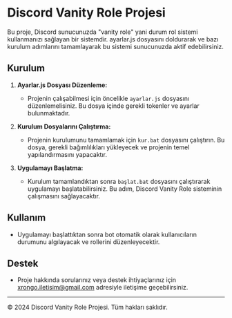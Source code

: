 # Discord Vanity Role Projesi

Bu proje, Discord sunucunuzda "vanity role" yani durum rol sistemi kullanmanızı sağlayan bir sistemdir. ayarlar.js dosyasını doldurarak ve bazı kurulum adımlarını tamamlayarak bu sistemi sunucunuzda aktif edebilirsiniz.

## Kurulum

1. **Ayarlar.js Dosyası Düzenleme:**
   - Projenin çalışabilmesi için öncelikle `ayarlar.js` dosyasını düzenlemelisiniz. Bu dosya içinde gerekli tokenler ve ayarlar bulunmaktadır.

2. **Kurulum Dosyalarını Çalıştırma:**
   - Projenin kurulumunu tamamlamak için `kur.bat` dosyasını çalıştırın. Bu dosya, gerekli bağımlılıkları yükleyecek ve projenin temel yapılandırmasını yapacaktır.

3. **Uygulamayı Başlatma:**
   - Kurulum tamamlandıktan sonra `başlat.bat` dosyasını çalıştırarak uygulamayı başlatabilirsiniz. Bu adım, Discord Vanity Role sisteminin çalışmasını sağlayacaktır.

## Kullanım

- Uygulamayı başlattıktan sonra bot otomatik olarak kullanıcıların durumunu algılayacak ve rollerini düzenleyecektir.

## Destek

- Proje hakkında sorularınız veya destek ihtiyaçlarınız için [xrongo.iletisim@gmail.com](mailto:xrongo.iletisim@gmail.com) adresiyle iletişime geçebilirsiniz.

---
© 2024 Discord Vanity Role Projesi. Tüm hakları saklıdır.
